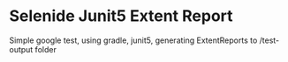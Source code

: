# Selenide Junit5  Extent Report

Simple google test, using gradle, junit5, generating ExtentReports to /test-output folder